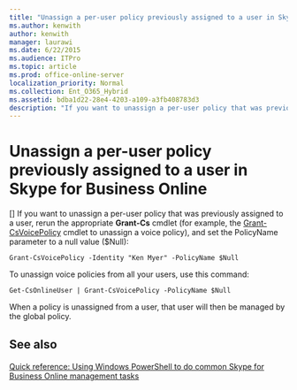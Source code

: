 ```yaml
---
title: "Unassign a per-user policy previously assigned to a user in Skype for Business Online"
ms.author: kenwith
author: kenwith
manager: laurawi
ms.date: 6/22/2015
ms.audience: ITPro
ms.topic: article
ms.prod: office-online-server
localization_priority: Normal
ms.collection: Ent_O365_Hybrid
ms.assetid: bdba1d22-28e4-4203-a109-a3fb408783d3
description: "If you want to unassign a per-user policy that was previously assigned to a user, rerun the appropriate Grant-Cs cmdlet (for example, the Grant-CsVoicePolicy cmdlet to unassign a voice policy), and set the PolicyName parameter to a null value ($Null):"
---
```


# Unassign a per-user policy previously assigned to a user in Skype for Business Online
[]
If you want to unassign a per-user policy that was previously assigned to a user, rerun the appropriate **Grant-Cs** cmdlet (for example, the [Grant-CsVoicePolicy](grant-csvoicepolicy.md) cmdlet to unassign a voice policy), and set the PolicyName parameter to a null value ($Null): 
  
```
Grant-CsVoicePolicy -Identity "Ken Myer" -PolicyName $Null
```

To unassign voice policies from all your users, use this command:
  
```
Get-CsOnlineUser | Grant-CsVoicePolicy -PolicyName $Null
```

When a policy is unassigned from a user, that user will then be managed by the global policy.
  
## See also

#### 

[Quick reference: Using Windows PowerShell to do common Skype for Business Online management tasks](quick-reference-using-windows-powershell-to-do-common-skype-for-business-online.md)


